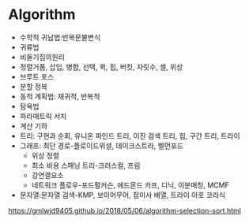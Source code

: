 # Algorithm

- 수학적 귀납법:반복문불변식
- 귀류법
- 비둘기집의원리
- 정렬거품, 삽입, 병합, 선택, 퀵, 힙, 버킷, 자릿수, 셸, 위상
- 브루트 포스
- 분할 정복
- 동적 계획법: 재귀적, 반복적
- 탐욕법
- 파라매트릭 서치
- 계산 기하
- 트리: 구현과 순회, 유니온 파인드 트리, 이진 검색 트리, 힙, 구간 트리, 트라이
- 그래프: 최단 경로-플로이드위셜, 데이크스트라, 벨먼포드
  - 위상 정렬
  - 최소 비용 스패닝 트리-크러스컬, 프림
  - 강연결요소
  - 네트워크 플로우-포드펄커슨, 에드몬드 카프, 디닉, 이분매칭, MCMF
- 문자열:문자열 검색-KMP, 보이어무어, 접미사 배열, 트라이 아호 코라식



<https://gmlwjd9405.github.io/2018/05/06/algorithm-selection-sort.html>